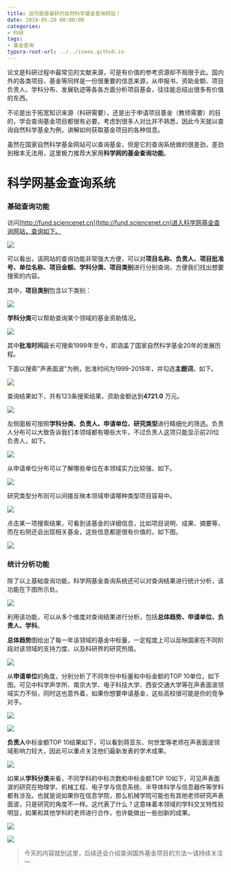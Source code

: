 ```yaml
---
title: 这可能是最好的自然科学基金查询网站！
date: 2019-05-20 00:00:00
categories:
- 科研
tags:
- 基金查询
typora-root-url: ../../iseex.github.io
---
```


论文是科研过程中最常见的文献来源，可是有价值的参考资源却不局限于此。国内外的各类项目、基金等同样是一份很重要的信息来源，从申报书、资助金额、项目负责人、学科分布、发展轨迹等各各方面分析项目基金，往往能总结出很多有价值的东西。

不论是出于拓宽知识来源（科研需要），还是出于申请项目基金（教师需要）的目的，学会查询基金项目都很有必要。考虑到很多人对比并不熟悉，因此今天就以查询自然科学基金为例，讲解如何获取基金项目的各种信息。

虽然在国家自然科学基金网站可以查询基金，但是它的查询系统做的很差劲，差劲到根本无法用，这里极力推荐大家用**科学网的基金查询功能**。

# 科学网基金查询系统

### 基础查询功能

访问[http://fund.sciencenet.cn](http://fund.sciencenet.cn)进入科学网基金查询网站，查询如下。

![](/assets/images/posts/Tools/funding-search-homepage.png)

可以看出，该网站的查询功能非常强大方便，可以对**项目名称、负责人、项目批准号、单位名称、项目金额、学科分类、项目类别**进行分别查询，方便我们找出想要搜索的内容。

其中，**项目类别**包含以下类别：

![](/assets/images/posts/Tools/funding-type.png)

**学科分类**可以帮助查询某个领域的基金资助情况。

![](/assets/images/posts/Tools/search-discipline.png)

其中**批准时间**最长可搜索1999年至今，即涵盖了国家自然科学基金20年的发展历程。

下面以搜索"声表面波"为例，批准时间为1999-2018年，并勾选**主题词**，如下。

![](/assets/images/posts/Tools/search-saw.png)

查询结果如下，共有123条搜索结果，资助金额达到**4721.0** 万元。

![](/assets/images/posts/Tools/saw-search-result.png)

左侧面板可按照**学科分类、负责人、申请单位、研究类型**进行精细化的筛选。负责人分布可以大致告诉我们本领域都有哪些大牛，不过负责人这项只能显示前20位负责人，如下。

![](/assets/images/posts/Tools/sort-applier.png)

从申请单位分布可以了解哪些单位在本领域实力比较强，如下。

![](/assets/images/posts/Tools/sort-institute.png)

研究类型分布则可以间接反映本领域申请哪种类型项目容易中。

![](/assets/images/posts/Tools/sort-type.png)

点击某一项搜索结果，可看到该基金的详细信息，比如项目说明、成果、摘要等，而在右侧还会出现相关基金，这些信息都是很有价值的，如下图。

![](/assets/images/posts/Tools/funding-detailed-information.png)

### 统计分析功能

除了以上基础查询功能，科学网基金查询系统还可以对查询结果进行统计分析，该功能在下图所示处。

![](/assets/images/posts/Tools/results-analysis.png)

利用该功能，可以从多个维度对查询结果进行分析，包括**总体趋势、申请单位、负责人、学科**。

**总体趋势**图给出了每一年该领域的基金中标量，一定程度上可以反映国家在不同阶段对该领域的支持力度、以及科研界的研究热情。

![](/assets/images/posts/Tools/analysis-number.png)

从**申请单位**的角度，分别分析了不同年份中标量和中标金额的TOP 10单位，如下图。可见中科学声学所、南京大学、电子科技大学、西安交通大学等在声表面波领域实力不俗，同时这也意外着，如果你想要申请基金，这些高校很可能是你的竞争对手。

![](/assets/images/posts/Tools/analysis-institute-number.png)

![](/assets/images/posts/Tools/analysis-institute-money.png)

**负责人**中标金额TOP 10结果如下，可以看到蒋亚东、何世堂等老师在声表面波领域影响力较大，因此可以重点关注他们最新发表的学术成果。

![](/assets/images/posts/Tools/analysis-researcher.png)

如果从**学科分类**来看，不同学科的中标次数和中标金额TOP 10如下，可见声表面波的研究在物理学、机械工程、电子学与信息系统、半导体科学与信息器件等学科都有涉及。也就是说如果你在信息学院，那么机械学院可能也有其他老师研究声表面波，只是研究的角度不一样。这代表了什么？这意味着本领域的学科交叉特性较明显，如果和其他学科的老师进行合作，也许能做出一些创新的成果。

![](/assets/images/posts/Tools/analysis-discipline-number.png)

![](/assets/images/posts/Tools/analysis-discipline-money.png)

> 今天的内容就到这里，后续还会介绍查询国外基金项目的方法～请持续关注～